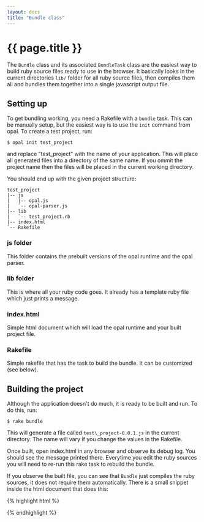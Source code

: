 ```yaml
---
layout: docs
title: "Bundle class"
---
```


{{ page.title }}
================

 The `Bundle` class and its associated `BundleTask` class are the
easiest way to build ruby source files ready to use in the browser. It
basically looks in the current directories `lib/` folder for all ruby
source files, then compiles them all and bundles them together into a
single javascript output file.

Setting up
----------

To get bundling working, you need a Rakefile with a `bundle` task. This
can be manually setup, but the easiest way is to use the `init` command
from opal. To create a test project, run:

    $ opal init test_project

and replace "test\_project" with the name of your application. This will
place all generated files into a directory of the same name. If you
ommit the project name then the files will be placed in the current
working directory.

You should end up with the given project structure:

    test_project
    |-- js
    |   |-- opal.js
    |   `-- opal-parser.js
    |-- lib
    |   `-- test_project.rb
    |-- index.html
    `-- Rakefile

### js folder

This folder contains the prebuilt versions of the opal runtime and the
opal parser.

### lib folder

This is where all your ruby code goes. It already has a template ruby
file which just prints a message.

### index.html

Simple html document which will load the opal runtime and your built
project file.

### Rakefile

Simple rakefile that has the task to build the bundle. It can be
customized (see below).

Building the project
--------------------

Although the application doesn't do much, it is ready to be built and
run. To do this, run:

    $ rake bundle

This will generate a file called `test\_project-0.0.1.js` in the current
directory. The name will vary if you change the values in the Rakefile.

Once built, open index.html in any browser and observe its debug log.
You should see the message printed there. Everytime you edit the ruby
sources you will need to re-run this rake task to rebuild the bundle.

If you observe the built file, you can see that `Bundle` just compiles
the ruby sources, it does not require them automatically. There is a
small snippet inside the html document that does this:

{% highlight html %}
<script type="javascript">
  opal.require("test_project");
</script>
{% endhighlight %}
